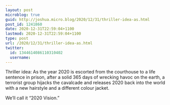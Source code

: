 ```yaml
---
layout: post
microblog: true
guid: http://joshua.micro.blog/2020/12/31/thriller-idea-as.html
post_id: 1241860
date: 2020-12-31T22:59:04+1100
lastmod: 2020-12-31T22:59:04+1100
type: post
url: /2020/12/31/thriller-idea-as.html
twitter:
  id: 1344614086110310402
  username: 
---
```

Thriller idea: As the year 2020 is escorted from the courthouse to a life sentence in prison, after a solid 365 days of wrecking havoc on the earth, a terrorist group hijacks the cavalcade and releases 2020 back into the world with a new hairstyle and a different colour jacket.

We’ll call it “2020 Vision.”
